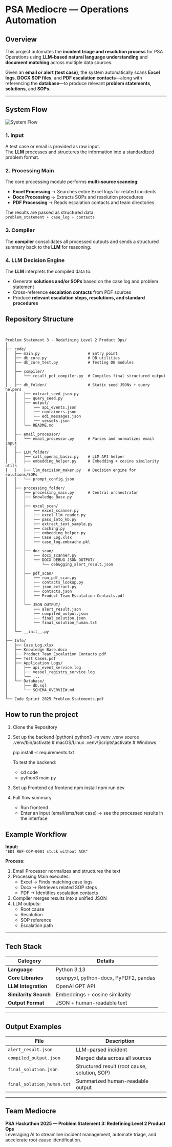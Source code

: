 # PSA Mediocre — Operations Automation

## **Overview**
This project automates the **incident triage and resolution process** for PSA Operations using **LLM-based natural language understanding** and **document matching** across multiple data sources.

Given an **email or alert (test case)**, the system automatically scans **Excel logs**, **DOCX SOP files**, and **PDF escalation contacts**—along with referencing the **database**—to produce relevant **problem statements**, **solutions**, and **SOPs**.

---

## **System Flow**

![System Flow](hackathon_flowchart.png)


### **1. Input**
A test case or email is provided as raw input.  
The **LLM** processes and structures the information into a standardized problem format.

### **2. Processing Main**
The core processing module performs **multi-source scanning**:
- **Excel Processing** → Searches entire Excel logs for related incidents  
- **Docx Processing** → Extracts SOPs and resolution procedures  
- **PDF Processing** → Reads escalation contacts and team directories  

The results are passed as structured data:  
`problem_statement + case_log + contacts`

### **3. Compiler**
The **compiler** consolidates all processed outputs and sends a structured summary back to the **LLM** for reasoning.

### **4. LLM Decision Engine**
The **LLM** interprets the compiled data to:
- Generate **solutions and/or SOPs** based on the case log and problem statement  
- Cross-reference **escalation contacts** from PDF sources  
- Produce **relevant escalation steps, resolutions, and standard procedures**

## Repository Structure
```


Problem Statement 3 - Redefining Level 2 Product Ops/
│
├── code/
│   ├── main.py                     # Entry point
│   ├── db_core.py                  # DB utilities
│   ├── db_core_test.py             # Testing DB modules
│   │
│   ├── compiler/
│   │   └── result_pdf_compiler.py  # Compiles final structured output
│   │
│   ├── db_folder/                  # Static seed JSONs + query helpers
│   │   ├── extract_seed_json.py
│   │   ├── query_seed.py
│   │   ├── output/
│   │   │   ├── api_events.json
│   │   │   ├── containers.json
│   │   │   ├── edi_messages.json
│   │   │   └── vessels.json
│   │   └── README.md
│   │
│   ├── email_processor/
│   │   └── email_processor.py      # Parses and normalizes email input
│   │
│   ├── LLM_folder/
│   │   ├── call_openai_basic.py    # LLM API helper
│   │   ├── embedding_helper.py     # Embedding + cosine similarity utils
│   │   ├── llm_decision_maker.py   # Decision engine for solutions/SOPs
│   │   └── prompt_config.json
│   │
│   ├── processing_folder/
│   │   ├── processing_main.py      # Central orchestrator
│   │   ├── Knowledge_Base.py
│   │   │
│   │   ├── excel_scan/
│   │   │   ├── excel_scanner.py
│   │   │   ├── excel_llm_reader.py
│   │   │   ├── pass_into_kb.py
│   │   │   ├── extract_text_sample.py
│   │   │   ├── caching.py
│   │   │   ├── embedding_helper.py
│   │   │   ├── Case Log.xlsx
│   │   │   └── case_log.embcache.pkl
│   │   │
│   │   ├── doc_scan/
│   │   │   ├── docx_scanner.py
│   │   │   └── DOCX DEBUG JSON OUTPUT/
│   │   │       └── debugging_alert_result.json
│   │   │
│   │   ├── pdf_scan/
│   │   │   ├── run_pdf_scan.py
│   │   │   ├── contacts_lookup.py
│   │   │   ├── json_extract.py
│   │   │   ├── contacts.json
│   │   │   └── Product Team Escalation Contacts.pdf
│   │   │
│   │   └── JSON OUTPUT/
│   │       ├── alert_result.json
│   │       ├── compiled_output.json
│   │       ├── final_solution.json
│   │       └── final_solution_human.txt
│   │
│   └── __init__.py
│
├── Info/
│   ├── Case Log.xlsx
│   ├── Knowledge Base.docx
│   ├── Product Team Escalation Contacts.pdf
│   ├── Test Cases.pdf
│   ├── Application Logs/
│   │   ├── api_event_service.log
│   │   ├── vessel_registry_service.log
│   │   └── ...
│   └── Database/
│       ├── db.sql
│       └── SCHEMA_OVERVIEW.md
│
└── Code Sprint 2025 Problem Statements.pdf
```

## **How to run the project**

1. Clone the Repository
2. Set up the backend (python)
      python3 -m venv .venv
      source .venv/bin/activate      # macOS/Linux
      .venv\Scripts\activate         # Windows

      pip install -r requirements.txt

   To test the backend:
   - cd code
   - python3 main.py
3. Set up Frontend
      cd frontend
      npm install
      npm run dev
4. Full flow summary
   - Run frontend
   - Enter an input (email/sms/test case) -> see the processed results in the interface
   
## **Example Workflow**

**Input:**  
`"EDI REF-COP-0001 stuck without ACK"`

**Process:**
1. Email Processor normalizes and structures the text  
2. Processing Main executes:
   - Excel → Finds matching case logs  
   - Docx → Retrieves related SOP steps  
   - PDF → Identifies escalation contacts  
3. Compiler merges results into a unified JSON  
4. LLM outputs:
   - Root cause  
   - Resolution  
   - SOP reference  
   - Escalation path  

---

## **Tech Stack**

| Category | Details |
|-----------|----------|
| **Language** | Python 3.13 |
| **Core Libraries** | openpyxl, python-docx, PyPDF2, pandas |
| **LLM Integration** | OpenAI GPT API |
| **Similarity Search** | Embeddings + cosine similarity |
| **Output Format** | JSON + human-readable text |

---

## **Output Examples**

| File | Description |
|------|--------------|
| `alert_result.json` | LLM-parsed incident |
| `compiled_output.json` | Merged data across all sources |
| `final_solution.json` | Structured result (root cause, solution, SOP) |
| `final_solution_human.txt` | Summarized human-readable output |

---

## **Team Mediocre**
**PSA Hackathon 2025 — Problem Statement 3: Redefining Level 2 Product Ops**  
Leveraging AI to streamline incident management, automate triage, and accelerate root cause identification.
